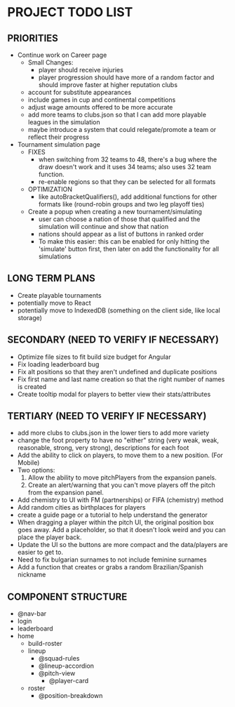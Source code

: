 # PROJECT TODO LIST

## PRIORITIES

- Continue work on Career page
  - Small Changes:
    - player should receive injuries
    - player progression should have more of a random factor and should improve faster at higher reputation clubs
  - account for substitute appearances
  - include games in cup and continental competitions
  - adjust wage amounts offered to be more accurate
  - add more teams to clubs.json so that I can add more playable leagues in the simulation
  - maybe introduce a system that could relegate/promote a team or reflect their progress
- Tournament simulation page
  <!-- - add tournament format for 48 teams and allow for 3 nation host -->
  - FIXES
    <!-- - fix so that 32 team format is playable again -->
    <!-- - enable different hosts for 48 team world cup -->
    - when switching from 32 teams to 48, there's a bug where the draw doesn't work and it uses 34 teams; also uses 32 team function.
    - re-enable regions so that they can be selected for all formats
  - OPTIMIZATION
    - like autoBracketQualifiers(), add additional functions for other formats like (round-robin groups and two leg playoff ties)
  - Create a popup when creating a new tournament/simulating
    - user can choose a nation of those that qualified and the simulation will continue and show that nation
    - nations should appear as a list of buttons in ranked order
    - To make this easier: this can be enabled for only hitting the 'simulate' button first, then later on add the functionality for all simulations

## LONG TERM PLANS

- Create playable tournaments
- potentially move to React
- potentially move to IndexedDB (something on the client side, like local storage)

## SECONDARY (NEED TO VERIFY IF NECESSARY)

- Optimize file sizes to fit build size budget for Angular
- Fix loading leaderboard bug
- Fix alt positions so that they aren't undefined and duplicate positions
- Fix first name and last name creation so that the right number of names is created
- Create tooltip modal for players to better view their stats/attributes

## TERTIARY (NEED TO VERIFY IF NECESSARY)

- add more clubs to clubs.json in the lower tiers to add more variety
- change the foot property to have no "either" string (very weak, weak, reasonable, strong, very strong), descriptions for each foot
- Add the ability to click on players, to move them to a new position. (For Mobile)
- Two options:
  1. Allow the ability to move pitchPlayers from the expansion panels.
  2. Create an alert/warning that you can't move players off the pitch from the expansion panel.
- Add chemistry to UI with FM (partnerships) or FIFA (chemistry) method
- Add random cities as birthplaces for players
- create a guide page or a tutorial to help understand the generator
- When dragging a player within the pitch UI, the original position box goes away. Add a placeholder, so that it doesn't look weird and you can place the player back.
- Update the UI so the buttons are more compact and the data/players are easier to get to.
- Need to fix bulgarian surnames to not include feminine surnames
- Add a function that creates or grabs a random Brazilian/Spanish nickname

## COMPONENT STRUCTURE

- @nav-bar
- login
- leaderboard
- home
  - build-roster
  - lineup
    - @squad-rules
    - @lineup-accordion
    - @pitch-view
      - @player-card
  - roster
    - @position-breakdown
